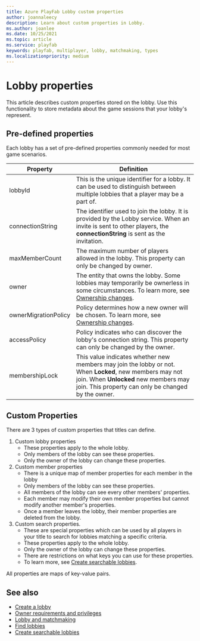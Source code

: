 ```yaml
---
title: Azure PlayFab Lobby custom properties
author: joannaleecy
description: Learn about custom properties in Lobby.
ms.author: joanlee
ms.date: 10/25/2021
ms.topic: article
ms.service: playfab
keywords: playfab, multiplayer, lobby, matchmaking, types
ms.localizationpriority: medium
---
```


# Lobby properties
 

This article describes custom properties stored on the lobby. Use this functionality to store metadata about the game sessions that your lobby's represent.

## Pre-defined properties

Each lobby has a set of pre-defined properties commonly needed for most game scenarios.

| Property     | Definition        |
|--------------|-------------------|
| lobbyId      | This is the unique identifier for a lobby. It can be used to distinguish between multiple lobbies that a player may be a part of. |
| connectionString  | The identifier used to join the lobby. It is provided by the Lobby service. When an invite is sent to other players, the __connectionString__ is sent as the invitation. |
| maxMemberCount   | The maximum number of players allowed in the lobby. This property can only be changed by owner. |
| owner  | The entity that owns the lobby. Some lobbies may temporarily be ownerless in some circumstances. To learn more, see [Ownership changes](ownership-changes.md). |
| ownerMigrationPolicy | Policy determines how a new owner will be chosen. To learn more, see [Ownership changes](ownership-changes.md). |
| accessPolicy | Policy indicates who can discover the lobby's connection string. This property can only be changed by the owner. |
| membershipLock  | This value indicates whether new members may join the lobby or not. When __Locked__, new members may not join. When __Unlocked__ new members may join. This property can only be changed by the owner. |

## Custom Properties

There are 3 types of custom properties that titles can define. 

1. Custom lobby properties
    * These properties apply to the whole lobby.
    * Only members of the lobby can see these properties.
    * Only the owner of the lobby can change these properties.
2. Custom member properties
    * There is a unique map of member properties for each member in the lobby
    * Only members of the lobby can see these properties.
    * All members of the lobby can see every other members' properties.
    * Each member may modify their own member properties but cannot modify another member's properties.
    * Once a member leaves the lobby, their member properties are deleted from the lobby.
3. Custom search properties.
    * These are special properties which can be used by all players in your title to search for lobbies matching a specific criteria.
    * These properties apply to the whole lobby.
    * Only the owner of the lobby can change these properties.
    * There are restrictions on what keys you can use for these properties.
    * To learn more, see [Create searchable lobbies](define-search-keywords.md).

All properties are maps of key-value pairs.

## See also

* [Create a lobby](create-a-lobby.md)
* [Owner requirements and privileges](owner-requirements-and-privileges.md)
* [Lobby and matchmaking](lobby-and-matchmaking.md)
* [Find lobbies](find-lobbies.md)
* [Create searchable lobbies](define-search-keywords.md)
